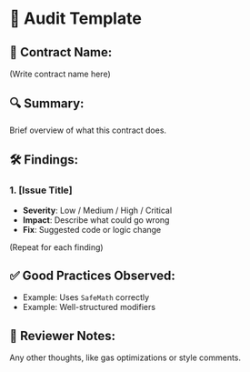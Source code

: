 # 📝 Audit Template

## 📄 Contract Name:

(Write contract name here)

## 🔍 Summary:

Brief overview of what this contract does.

## 🛠️ Findings:

### 1. [Issue Title]

- **Severity**: Low / Medium / High / Critical
- **Impact**: Describe what could go wrong
- **Fix**: Suggested code or logic change

(Repeat for each finding)

## ✅ Good Practices Observed:

- Example: Uses `SafeMath` correctly
- Example: Well-structured modifiers

## 🧠 Reviewer Notes:

Any other thoughts, like gas optimizations or style comments.
